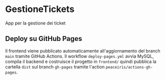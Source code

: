 # GestioneTickets
App per la gestione dei ticket

## Deploy su GitHub Pages
Il frontend viene pubblicato automaticamente all'aggiornamento del branch `main` tramite GitHub Actions.
Il workflow `deploy-pages.yml` avvia MySQL, compila il backend e costruisce il progetto in `frontend/` quindi pubblica la cartella `dist` sul branch `gh-pages` tramite l'action `peaceiris/actions-gh-pages`.
